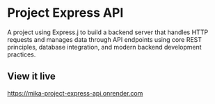 # Project Express API

A project using Express.j to build a backend server that handles HTTP requests and manages data through API endpoints using core REST principles, database integration, and modern backend development practices.

## View it live

https://mika-project-express-api.onrender.com